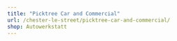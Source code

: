 ```yaml
---
title: "Picktree Car and Commercial"
url: /chester-le-street/picktree-car-and-commercial/
shop: Autowerkstatt
---
```

